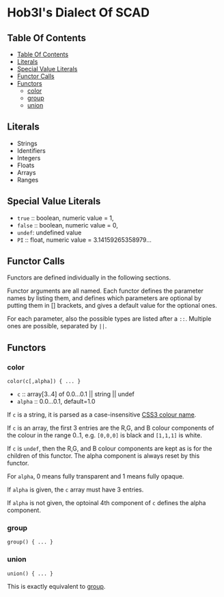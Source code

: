 # Hob3l's Dialect Of SCAD

## Table Of Contents

  * [Table Of Contents](#table-of-contents)
  * [Literals](#literals)
  * [Special Value Literals](#special-value-literals)
  * [Functor Calls](#functor-calls)
  * [Functors](#functors)
      * [color](#color)
      * [group](#group)
      * [union](#union)

## Literals

  * Strings
  * Identifiers
  * Integers
  * Floats
  * Arrays
  * Ranges

## Special Value Literals

  * `true` :: boolean, numeric value = 1,
  * `false` :: boolean, numeric value = 0,
  * `undef`: undefined value
  * `PI` :: float, numeric value = 3.14159265358979...

## Functor Calls

Functors are defined individually in the following sections.

Functor arguments are all named.  Each functor defines the parameter
names by listing them, and defines which parameters are optional by
putting them in [] brackets, and gives a default value for the optional
ones.

For each parameter, also the possible types are listed after a `::`.
Multiple ones are possible, separated by `||`.

## Functors

### color

```
color(c[,alpha]) { ... }
```

  * `c` :: array[3..4] of 0.0...0.1 || string || undef
  * `alpha` :: 0.0...0.1, default=1.0

If `c` is a string, it is parsed as a case-insensitive
[CSS3 colour name](http://www.w3.org/TR/css3-color/).

If `c` is an array, the first 3 entries are the R,G, and B colour
components of the colour in the range 0..1, e.g. `[0,0,0]` is black and
`[1,1,1]` is white.

If `c` is `undef`, then the R,G, and B colour components are kept as is
for the children of this functor.  The alpha component is always reset
by this functor.

For `alpha`, 0 means fully transparent and 1 means fully opaque.

If `alpha` is given, the `c` array must have 3 entries.

If `alpha` is not given, the optoinal 4th component of `c` defines the
alpha component.

### group

```
group() { ... }
```

### union

```
union() { ... }
```

This is exactly equivalent to [group](#group).
